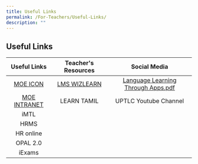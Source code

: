 ```yaml
---
title: Useful Links
permalink: /For-Teachers/Useful-Links/
description: ""
---
```

## Useful Links

| Useful Links | Teacher's Resources |            Social Media            |
|:------------:|:-------------------:|:----------------------------------:|
| [MOE ICON](https://workspace.google.com/dashboard)     | [LMS WIZLEARN](https://lms.asknlearn.com/uptlc/login.aspx)        | [Language Learning Through Apps.pdf](https://vle.learning.moe.edu.sg/login) |
| [MOE INTRANET](http://intranet.moe.gov.sg/Pages/Home.aspx) | LEARN TAMIL         | UPTLC Youtube Channel              |
| iMTL         |                     |                                    |
| HRMS         |                     |                                    |
|  HR online   |                     |                                    |
| OPAL 2.0     |                     |                                    |
| iExams       |                     |                                    |